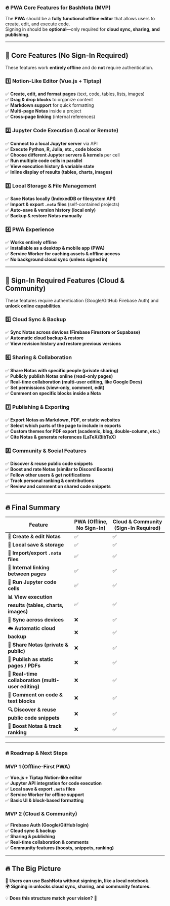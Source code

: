 ### **🔥 PWA Core Features for BashNota (MVP)**

The **PWA** should be a **fully functional offline editor** that allows users to create, edit, and execute code.  
Signing in should be **optional**—only required for **cloud sync, sharing, and publishing**.

---

## **📌 Core Features (No Sign-In Required)**

These features work **entirely offline** and do **not** require authentication.

### **1️⃣ Notion-Like Editor (Vue.js + Tiptap)**

✅ **Create, edit, and format pages** (text, code, tables, lists, images)  
✅ **Drag & drop blocks** to organize content  
✅ **Markdown support** for quick formatting  
✅ **Multi-page Notas** inside a project  
✅ **Cross-page linking** (internal references)

### **2️⃣ Jupyter Code Execution (Local or Remote)**

✅ **Connect to a local Jupyter server** via API  
✅ **Execute Python, R, Julia, etc., code blocks**  
✅ **Choose different Jupyter servers & kernels** per cell  
✅ **Run multiple code cells in parallel**  
✅ **View execution history & variable state**  
✅ **Inline display of results (tables, charts, images)**

### **3️⃣ Local Storage & File Management**

✅ **Save Notas locally (IndexedDB or filesystem API)**  
✅ **Import & export `.nota` files** (self-contained projects)  
✅ **Auto-save & version history (local only)**  
✅ **Backup & restore Notas manually**

### **4️⃣ PWA Experience**

✅ **Works entirely offline**  
✅ **Installable as a desktop & mobile app (PWA)**  
✅ **Service Worker for caching assets & offline access**  
✅ **No background cloud sync (unless signed in)**

---

## **📌 Sign-In Required Features (Cloud & Community)**

These features require authentication (Google/GitHub Firebase Auth) and **unlock online capabilities**.

### **5️⃣ Cloud Sync & Backup**

✅ **Sync Notas across devices (Firebase Firestore or Supabase)**  
✅ **Automatic cloud backup & restore**  
✅ **View revision history and restore previous versions**

### **6️⃣ Sharing & Collaboration**

✅ **Share Notas with specific people (private sharing)**  
✅ **Publicly publish Notas online (read-only pages)**  
✅ **Real-time collaboration (multi-user editing, like Google Docs)**  
✅ **Set permissions (view-only, comment, edit)**  
✅ **Comment on specific blocks inside a Nota**

### **7️⃣ Publishing & Exporting**

✅ **Export Notas as Markdown, PDF, or static websites**  
✅ **Select which parts of the page to include in exports**  
✅ **Custom themes for PDF export (academic, blog, double-column, etc.)**  
✅ **Cite Notas & generate references (LaTeX/BibTeX)**

### **8️⃣ Community & Social Features**

✅ **Discover & reuse public code snippets**  
✅ **Boost and rate Notas (similar to Discord Boosts)**  
✅ **Follow other users & get notifications**  
✅ **Track personal ranking & contributions**  
✅ **Review and comment on shared code snippets**

---

## **🔥 Final Summary**

| **Feature**                                            | **PWA (Offline, No Sign-In)** | **Cloud & Community (Sign-In Required)** |
| ------------------------------------------------------ | ----------------------------- | ---------------------------------------- |
| **📄 Create & edit Notas**                             | ✅                            | ✅                                       |
| **💾 Local save & storage**                            | ✅                            | ✅                                       |
| **📂 Import/export `.nota` files**                     | ✅                            | ✅                                       |
| **🔗 Internal linking between pages**                  | ✅                            | ✅                                       |
| **🚀 Run Jupyter code cells**                          | ✅                            | ✅                                       |
| **📊 View execution results (tables, charts, images)** | ✅                            | ✅                                       |
| **🔄 Sync across devices**                             | ❌                            | ✅                                       |
| **☁️ Automatic cloud backup**                          | ❌                            | ✅                                       |
| **👥 Share Notas (private & public)**                  | ❌                            | ✅                                       |
| **📎 Publish as static pages / PDFs**                  | ❌                            | ✅                                       |
| **💬 Real-time collaboration (multi-user editing)**    | ❌                            | ✅                                       |
| **📝 Comment on code & text blocks**                   | ❌                            | ✅                                       |
| **🔍 Discover & reuse public code snippets**           | ❌                            | ✅                                       |
| **🚀 Boost Notas & track ranking**                     | ❌                            | ✅                                       |

---

### **🔥 Roadmap & Next Steps**

### **MVP 1 (Offline-First PWA)**

✅ **Vue.js + Tiptap Notion-like editor**  
✅ **Jupyter API integration for code execution**  
✅ **Local save & export `.nota` files**  
✅ **Service Worker for offline support**  
✅ **Basic UI & block-based formatting**

### **MVP 2 (Cloud & Community)**

✅ **Firebase Auth (Google/GitHub login)**  
✅ **Cloud sync & backup**  
✅ **Sharing & publishing**  
✅ **Real-time collaboration & comments**  
✅ **Community features (boosts, snippets, ranking)**

---

## **🔥 The Big Picture**

🚀 **Users can use BashNota **without** signing in, like a local notebook.**  
🌍 **Signing in unlocks cloud sync, sharing, and community features.**

💡 **Does this structure match your vision?** 🚀
